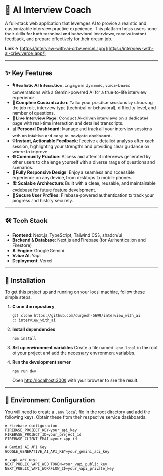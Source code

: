 # 🤖 AI Interview Coach

A full-stack web application that leverages AI to provide a realistic and customizable interview practice experience. This platform helps users hone their skills for both technical and behavioral interviews, receive instant feedback, and prepare effectively for their dream job.

**Link ->** [https://interview-with-ai-crbw.vercel.app/](https://interview-with-ai-crbw.vercel.app/)

---
## ✨ Key Features

* **🎙️ Realistic AI Interaction**: Engage in dynamic, voice-based conversations with a Gemini-powered AI for a true-to-life interview experience.
* **🔧 Complete Customization**: Tailor your practice sessions by choosing the job role, interview type (technical or behavioral), difficulty level, and number of questions.
* **📝 Live Interview Page**: Conduct AI-driven interviews on a dedicated page with real-time interaction and detailed transcripts.
* **📊 Personal Dashboard**: Manage and track all your interview sessions with an intuitive and easy-to-navigate dashboard.
* **💡 Instant, Actionable Feedback**: Receive a detailed analysis after each session, highlighting your strengths and providing clear guidance on where to improve.
* **🌐 Community Practice**: Access and attempt interviews generated by other users to challenge yourself with a diverse range of questions and scenarios.
* **📱 Fully Responsive Design**: Enjoy a seamless and accessible experience on any device, from desktops to mobile phones.
* **🏗️ Scalable Architecture**: Built with a clean, reusable, and maintainable codebase for future feature development.
* **👤 Secure User Profiles**: Firebase-powered authentication to track your progress and history securely.
---
## 🛠 Tech Stack

* **Frontend**: Next.js, TypeScript, Tailwind CSS, shadcn/ui
* **Backend & Database**: Next.js and Firebase (for Authentication and Firestore)
* **AI Engine**: Google Gemini
* **Voice AI**: Vapi
* **Deployment**: Vercel

---
## 🚀 Installation

To get this project up and running on your local machine, follow these simple steps.

1.  **Clone the repository**
    ```bash
    git clone https://github.com/durgesh-5699/interview_with_ai
    cd interview_with_ai
    ```

2.  **Install dependencies**
    ```bash
    npm install
    ```

3.  **Set up environment variables**
    Create a file named `.env.local` in the root of your project and add the necessary environment variables.

4.  **Run the development server**
    ```bash
    npm run dev
    ```
    Open [http://localhost:3000](http://localhost:3000) with your browser to see the result.

---
## 🔑 Environment Configuration

You will need to create a `.env.local` file in the root directory and add the following keys. Obtain these from their respective service dashboards.

```env
# Firebase Configuration
FIREBASE_PROJECT_KEY=your_api_key
FIREBASE_PROJECT_ID=your_project_id
FIREBASE_CLIENT_EMAIL=your_app_id

# Gemini AI API Key
GOOGLE_GENERATIVE_AI_API_KEY=your_gemini_api_key

# Vapi API Keys
NEXT_PUBLIC_VAPI_WEB_TOKEN=your_vapi_public_key
NEXT_PUBLIC_VAPI_WORKFLOW_ID=your_vapi_private_key
